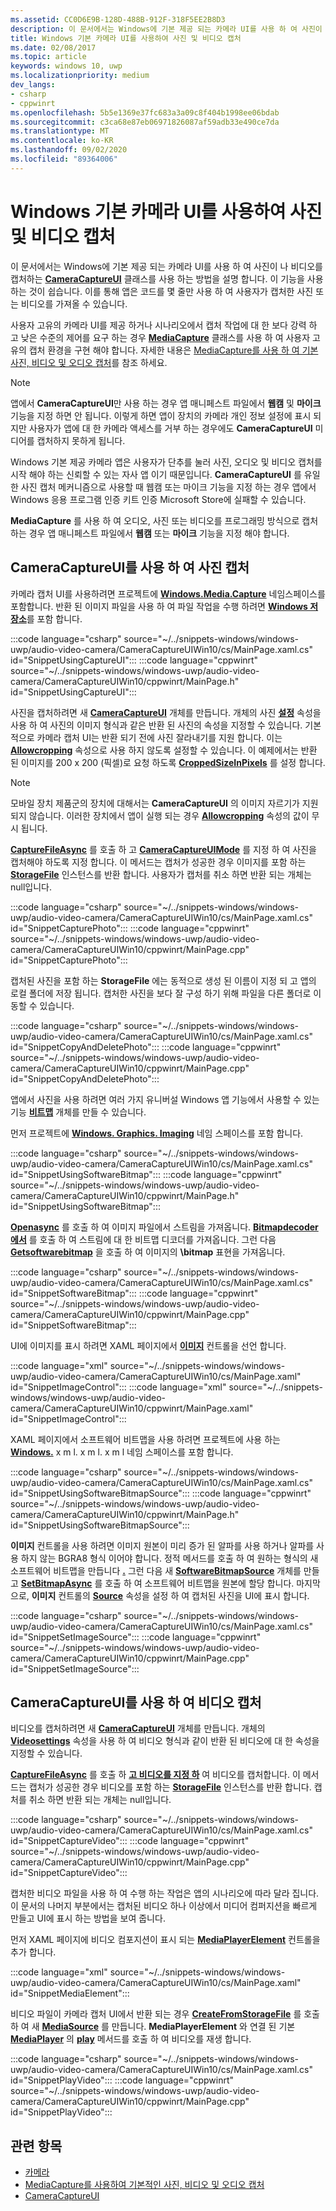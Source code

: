 ```yaml
---
ms.assetid: CC0D6E9B-128D-488B-912F-318F5EE2B8D3
description: 이 문서에서는 Windows에 기본 제공 되는 카메라 UI를 사용 하 여 사진이 나 비디오를 캡처하는 [**CameraCaptureUI**](/uwp/api/windows.media.capture.cameracaptureui) 클래스를 사용 하는 방법을 설명 합니다.
title: Windows 기본 카메라 UI를 사용하여 사진 및 비디오 캡처
ms.date: 02/08/2017
ms.topic: article
keywords: windows 10, uwp
ms.localizationpriority: medium
dev_langs:
- csharp
- cppwinrt
ms.openlocfilehash: 5b5e1369e37fc683a3a09c8f404b1998ee06bdab
ms.sourcegitcommit: c3ca68e87eb06971826087af59adb33e490ce7da
ms.translationtype: MT
ms.contentlocale: ko-KR
ms.lasthandoff: 09/02/2020
ms.locfileid: "89364006"
---
```

# <a name="capture-photos-and-video-with-the-windows-built-in-camera-ui"></a>Windows 기본 카메라 UI를 사용하여 사진 및 비디오 캡처

이 문서에서는 Windows에 기본 제공 되는 카메라 UI를 사용 하 여 사진이 나 비디오를 캡처하는 [**CameraCaptureUI**](/uwp/api/windows.media.capture.cameracaptureui) 클래스를 사용 하는 방법을 설명 합니다. 이 기능을 사용 하는 것이 쉽습니다. 이를 통해 앱은 코드를 몇 줄만 사용 하 여 사용자가 캡처한 사진 또는 비디오를 가져올 수 있습니다.

사용자 고유의 카메라 UI를 제공 하거나 시나리오에서 캡처 작업에 대 한 보다 강력 하 고 낮은 수준의 제어를 요구 하는 경우 [**MediaCapture**](/uwp/api/Windows.Media.Capture.MediaCapture) 클래스를 사용 하 여 사용자 고유의 캡처 환경을 구현 해야 합니다. 자세한 내용은 [MediaCapture를 사용 하 여 기본 사진, 비디오 및 오디오 캡처](basic-photo-video-and-audio-capture-with-MediaCapture.md)를 참조 하세요.

> [!NOTE]
> 앱에서 **CameraCaptureUI**만 사용 하는 경우 앱 매니페스트 파일에서 **웹캠** 및 **마이크** 기능을 지정 하면 안 됩니다. 이렇게 하면 앱이 장치의 카메라 개인 정보 설정에 표시 되지만 사용자가 앱에 대 한 카메라 액세스를 거부 하는 경우에도 **CameraCaptureUI** 미디어를 캡처하지 못하게 됩니다. <p>Windows 기본 제공 카메라 앱은 사용자가 단추를 눌러 사진, 오디오 및 비디오 캡처를 시작 해야 하는 신뢰할 수 있는 자사 앱 이기 때문입니다. **CameraCaptureUI** 를 유일한 사진 캡처 메커니즘으로 사용할 때 웹캠 또는 마이크 기능을 지정 하는 경우 앱에서 Windows 응용 프로그램 인증 키트 인증 Microsoft Store에 실패할 수 있습니다.<p>
**MediaCapture** 를 사용 하 여 오디오, 사진 또는 비디오를 프로그래밍 방식으로 캡처하는 경우 앱 매니페스트 파일에서 **웹캠** 또는 **마이크** 기능을 지정 해야 합니다.

## <a name="capture-a-photo-with-cameracaptureui"></a>CameraCaptureUI를 사용 하 여 사진 캡처

카메라 캡처 UI를 사용하려면 프로젝트에 [**Windows.Media.Capture**](/uwp/api/Windows.Media.Capture) 네임스페이스를 포함합니다. 반환 된 이미지 파일을 사용 하 여 파일 작업을 수행 하려면 [**Windows 저장소**](/uwp/api/Windows.Storage)를 포함 합니다.

:::code language="csharp" source="~/../snippets-windows/windows-uwp/audio-video-camera/CameraCaptureUIWin10/cs/MainPage.xaml.cs" id="SnippetUsingCaptureUI":::
:::code language="cppwinrt" source="~/../snippets-windows/windows-uwp/audio-video-camera/CameraCaptureUIWin10/cppwinrt/MainPage.h" id="SnippetUsingCaptureUI":::

사진을 캡처하려면 새 [**CameraCaptureUI**](/uwp/api/Windows.Media.Capture.CameraCaptureUI) 개체를 만듭니다. 개체의 사진 [**설정**](/uwp/api/windows.media.capture.cameracaptureui.photosettings) 속성을 사용 하 여 사진의 이미지 형식과 같은 반환 된 사진의 속성을 지정할 수 있습니다. 기본적으로 카메라 캡처 UI는 반환 되기 전에 사진 잘라내기를 지원 합니다. 이는 [**Allowcropping**](/uwp/api/windows.media.capture.cameracaptureuiphotocapturesettings.allowcropping) 속성으로 사용 하지 않도록 설정할 수 있습니다. 이 예제에서는 반환 된 이미지를 200 x 200 (픽셀)로 요청 하도록 [**CroppedSizeInPixels**](/uwp/api/windows.media.capture.cameracaptureuiphotocapturesettings.croppedsizeinpixels) 를 설정 합니다.

> [!NOTE]
> 모바일 장치 제품군의 장치에 대해서는 **CameraCaptureUI** 의 이미지 자르기가 지원 되지 않습니다. 이러한 장치에서 앱이 실행 되는 경우 [**Allowcropping**](/uwp/api/windows.media.capture.cameracaptureuiphotocapturesettings.allowcropping) 속성의 값이 무시 됩니다.

[**CaptureFileAsync**](/uwp/api/windows.media.capture.cameracaptureui.capturefileasync) 를 호출 하 고 [**CameraCaptureUIMode**](/uwp/api/Windows.Media.Capture.CameraCaptureUIMode) 를 지정 하 여 사진을 캡처해야 하도록 지정 합니다. 이 메서드는 캡처가 성공한 경우 이미지를 포함 하는 [**StorageFile**](/uwp/api/Windows.Storage.StorageFile) 인스턴스를 반환 합니다. 사용자가 캡처를 취소 하면 반환 되는 개체는 null입니다.

:::code language="csharp" source="~/../snippets-windows/windows-uwp/audio-video-camera/CameraCaptureUIWin10/cs/MainPage.xaml.cs" id="SnippetCapturePhoto":::
:::code language="cppwinrt" source="~/../snippets-windows/windows-uwp/audio-video-camera/CameraCaptureUIWin10/cppwinrt/MainPage.cpp" id="SnippetCapturePhoto":::

캡처된 사진을 포함 하는 **StorageFile** 에는 동적으로 생성 된 이름이 지정 되 고 앱의 로컬 폴더에 저장 됩니다. 캡처한 사진을 보다 잘 구성 하기 위해 파일을 다른 폴더로 이동할 수 있습니다.

:::code language="csharp" source="~/../snippets-windows/windows-uwp/audio-video-camera/CameraCaptureUIWin10/cs/MainPage.xaml.cs" id="SnippetCopyAndDeletePhoto":::
:::code language="cppwinrt" source="~/../snippets-windows/windows-uwp/audio-video-camera/CameraCaptureUIWin10/cppwinrt/MainPage.cpp" id="SnippetCopyAndDeletePhoto":::

앱에서 사진을 사용 하려면 여러 가지 유니버설 Windows 앱 기능에서 사용할 수 있는 기능 [**비트맵**](/uwp/api/Windows.Graphics.Imaging.SoftwareBitmap) 개체를 만들 수 있습니다.

먼저 프로젝트에 [**Windows. Graphics. Imaging**](/uwp/api/Windows.Graphics.Imaging) 네임 스페이스를 포함 합니다.

:::code language="csharp" source="~/../snippets-windows/windows-uwp/audio-video-camera/CameraCaptureUIWin10/cs/MainPage.xaml.cs" id="SnippetUsingSoftwareBitmap":::
:::code language="cppwinrt" source="~/../snippets-windows/windows-uwp/audio-video-camera/CameraCaptureUIWin10/cppwinrt/MainPage.h" id="SnippetUsingSoftwareBitmap":::

[**Openasync**](/uwp/api/windows.storage.istoragefile.openasync) 를 호출 하 여 이미지 파일에서 스트림을 가져옵니다. [**Bitmapdecoder에서**](/uwp/api/windows.graphics.imaging.bitmapdecoder.createasync) 를 호출 하 여 스트림에 대 한 비트맵 디코더를 가져옵니다. 그런 다음 [**Getsoftwarebitmap**](/uwp/api/windows.graphics.imaging.bitmapdecoder.getsoftwarebitmapasync) 을 호출 하 여 이미지의 **\bitmap** 표현을 가져옵니다.

:::code language="csharp" source="~/../snippets-windows/windows-uwp/audio-video-camera/CameraCaptureUIWin10/cs/MainPage.xaml.cs" id="SnippetSoftwareBitmap":::
:::code language="cppwinrt" source="~/../snippets-windows/windows-uwp/audio-video-camera/CameraCaptureUIWin10/cppwinrt/MainPage.cpp" id="SnippetSoftwareBitmap":::

UI에 이미지를 표시 하려면 XAML 페이지에서 [**이미지**](/uwp/api/Windows.UI.Xaml.Controls.Image) 컨트롤을 선언 합니다.

:::code language="xml" source="~/../snippets-windows/windows-uwp/audio-video-camera/CameraCaptureUIWin10/cs/MainPage.xaml" id="SnippetImageControl":::
:::code language="xml" source="~/../snippets-windows/windows-uwp/audio-video-camera/CameraCaptureUIWin10/cppwinrt/MainPage.xaml" id="SnippetImageControl":::

XAML 페이지에서 소프트웨어 비트맵을 사용 하려면 프로젝트에 사용 하는 [**Windows.**](/uwp/api/Windows.UI.Xaml.Media.Imaging) x m l. x m l. x m l 네임 스페이스를 포함 합니다.

:::code language="csharp" source="~/../snippets-windows/windows-uwp/audio-video-camera/CameraCaptureUIWin10/cs/MainPage.xaml.cs" id="SnippetUsingSoftwareBitmapSource":::
:::code language="cppwinrt" source="~/../snippets-windows/windows-uwp/audio-video-camera/CameraCaptureUIWin10/cppwinrt/MainPage.h" id="SnippetUsingSoftwareBitmapSource":::

**이미지** 컨트롤을 사용 하려면 이미지 원본이 미리 증가 된 알파를 사용 하거나 알파를 사용 하지 않는 BGRA8 형식 이어야 합니다. 정적 메서드를 호출 하 여 원하는 형식의 새 소프트웨어 비트맵을 만듭니다 [**.**](/uwp/api/windows.graphics.imaging.softwarebitmap.convert) 그런 다음 새 [**SoftwareBitmapSource**](/uwp/api/Windows.UI.Xaml.Media.Imaging.SoftwareBitmapSource) 개체를 만들고 [**SetBitmapAsync**](/uwp/api/windows.ui.xaml.media.imaging.softwarebitmapsource.setbitmapasync) 를 호출 하 여 소프트웨어 비트맵을 원본에 할당 합니다. 마지막으로, **이미지** 컨트롤의 [**Source**](/uwp/api/windows.ui.xaml.controls.image.source) 속성을 설정 하 여 캡처된 사진을 UI에 표시 합니다.

:::code language="csharp" source="~/../snippets-windows/windows-uwp/audio-video-camera/CameraCaptureUIWin10/cs/MainPage.xaml.cs" id="SnippetSetImageSource":::
:::code language="cppwinrt" source="~/../snippets-windows/windows-uwp/audio-video-camera/CameraCaptureUIWin10/cppwinrt/MainPage.cpp" id="SnippetSetImageSource":::

## <a name="capture-a-video-with-cameracaptureui"></a>CameraCaptureUI를 사용 하 여 비디오 캡처

비디오를 캡처하려면 새 [**CameraCaptureUI**](/uwp/api/Windows.Media.Capture.CameraCaptureUI) 개체를 만듭니다. 개체의 [**Videosettings**](/uwp/api/windows.media.capture.cameracaptureui.videosettings) 속성을 사용 하 여 비디오 형식과 같이 반환 된 비디오에 대 한 속성을 지정할 수 있습니다.

[**CaptureFileAsync**](/uwp/api/windows.media.capture.cameracaptureui.capturefileasync) 를 호출 하 [**고 비디오를 지정 하**](/uwp/api/windows.media.capture.cameracaptureui.videosettings) 여 비디오를 캡처합니다. 이 메서드는 캡처가 성공한 경우 비디오를 포함 하는 [**StorageFile**](/uwp/api/Windows.Storage.StorageFile) 인스턴스를 반환 합니다. 캡처를 취소 하면 반환 되는 개체는 null입니다.

:::code language="csharp" source="~/../snippets-windows/windows-uwp/audio-video-camera/CameraCaptureUIWin10/cs/MainPage.xaml.cs" id="SnippetCaptureVideo":::
:::code language="cppwinrt" source="~/../snippets-windows/windows-uwp/audio-video-camera/CameraCaptureUIWin10/cppwinrt/MainPage.cpp" id="SnippetCaptureVideo":::

캡처한 비디오 파일을 사용 하 여 수행 하는 작업은 앱의 시나리오에 따라 달라 집니다. 이 문서의 나머지 부분에서는 캡처된 비디오 하나 이상에서 미디어 컴퍼지션을 빠르게 만들고 UI에 표시 하는 방법을 보여 줍니다.

먼저 XAML 페이지에 비디오 컴포지션이 표시 되는 [**MediaPlayerElement**](/uwp/api/Windows.UI.Xaml.Controls.MediaPlayerElement) 컨트롤을 추가 합니다.

:::code language="xml" source="~/../snippets-windows/windows-uwp/audio-video-camera/CameraCaptureUIWin10/cs/MainPage.xaml" id="SnippetMediaElement":::

비디오 파일이 카메라 캡처 UI에서 반환 되는 경우 **[CreateFromStorageFile](/uwp/api/windows.media.core.mediasource.createfromstoragefile)** 를 호출 하 여 새 [**MediaSource**](/uwp/api/windows.media.core.mediasource) 를 만듭니다. **MediaPlayerElement** 와 연결 된 기본 **[MediaPlayer](/uwp/api/windows.media.playback.mediaplayer)** 의 **[play](/uwp/api/windows.media.playback.mediaplayer.Play)** 메서드를 호출 하 여 비디오를 재생 합니다.

:::code language="csharp" source="~/../snippets-windows/windows-uwp/audio-video-camera/CameraCaptureUIWin10/cs/MainPage.xaml.cs" id="SnippetPlayVideo":::
:::code language="cppwinrt" source="~/../snippets-windows/windows-uwp/audio-video-camera/CameraCaptureUIWin10/cppwinrt/MainPage.cpp" id="SnippetPlayVideo":::

## <a name="related-topics"></a>관련 항목

* [카메라](camera.md)
* [MediaCapture를 사용하여 기본적인 사진, 비디오 및 오디오 캡처](basic-photo-video-and-audio-capture-with-MediaCapture.md)
* [CameraCaptureUI](/uwp/api/Windows.Media.Capture.CameraCaptureUI)
